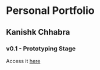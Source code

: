 # Personal Portfolio
## Kanishk Chhabra

### v0.1 - Prototyping Stage

Access it <a href = "">here</a>
